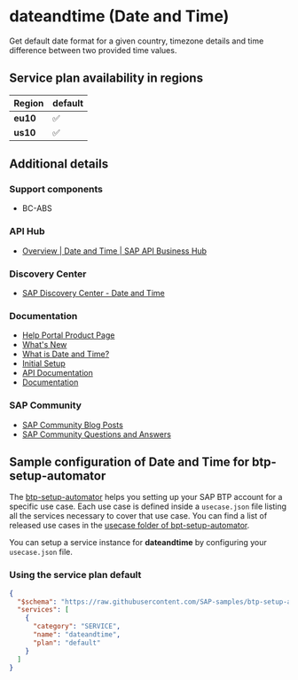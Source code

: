 # dateandtime (Date and Time)

Get default date format for a given country, timezone details and time difference between two provided time values.

## Service plan availability in regions

| Region | default |
|--------|---------|
|  **eu10** | ✅ |
|  **us10** | ✅ |

## Additional details

### Support components

- BC-ABS

### API Hub

- [Overview | Date and Time | SAP API Business Hub](https://api.sap.com/package/dateandtime/overview)

### Discovery Center

- [SAP Discovery Center - Date and Time](https://discovery-center.cloud.sap/serviceCatalog/date-and-time)

### Documentation

- [Help Portal Product Page](https://help.sap.com/docs/DATE_AND_TIME)
- [What's New](https://help.sap.com/docs/DATE_AND_TIME/17d7e70611c64e1182ebe7f0079c9e63/272475ef4c1b49d0af55ab452db9e53e.html)
- [What is Date and Time?](https://help.sap.com/docs/DATE_AND_TIME/17d7e70611c64e1182ebe7f0079c9e63/6df6e8f7b6a3458ab131b05cb267eea4.html)
- [Initial Setup](https://help.sap.com/docs/DATE_AND_TIME/17d7e70611c64e1182ebe7f0079c9e63/9c2f6f839cf94c88881e59e24b4ea82a.html)
- [API Documentation](https://help.sap.com/docs/DATE_AND_TIME/17d7e70611c64e1182ebe7f0079c9e63/f90a76b22b83444b94e10538a5c3eecf.html)
- [Documentation](https://help.sap.com/viewer/product/DATE_AND_TIME/Latest/en-US)

### SAP Community

- [SAP Community Blog Posts](https://community.sap.com/search/?ct=blog&q=Date%20and%20Time)
- [SAP Community Questions and Answers](https://community.sap.com/search/?ct=qa&q=Date%20and%20Time)

## Sample configuration of **Date and Time** for btp-setup-automator

The [btp-setup-automator](https://github.com/SAP-samples/btp-setup-automator) helps you setting up your SAP BTP account for a specific use case. Each use case is defined inside a `usecase.json` file listing all the services necessary to cover that use case. You can find a list of released use cases in the [usecase folder of bpt-setup-automator](https://github.com/SAP-samples/btp-setup-automator/tree/main/usecases).

You can setup a service instance for **dateandtime** by configuring your `usecase.json` file.

### Using the service plan **default**

```json
{
  "$schema": "https://raw.githubusercontent.com/SAP-samples/btp-setup-automator/main/libs/btpsa-usecase.json",
  "services": [
    {
      "category": "SERVICE",
      "name": "dateandtime",
      "plan": "default"
    }
  ]
}
```
